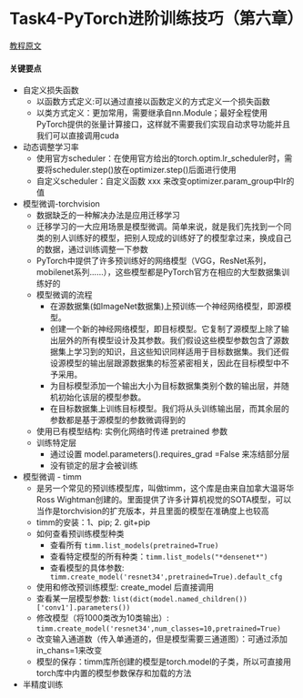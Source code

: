 # Task4-PyTorch进阶训练技巧（第六章）

[教程原文](https://datawhalechina.github.io/thorough-pytorch/%E7%AC%AC%E5%85%AD%E7%AB%A0/index.html)

#### 关键要点

* 自定义损失函数
  * 以函数方式定义:可以通过直接以函数定义的方式定义一个损失函数
  * 以类方式定义：更加常用，需要继承自nn.Module；最好全程使用PyTorch提供的张量计算接口，这样就不需要我们实现自动求导功能并且我们可以直接调用cuda
* 动态调整学习率
  * 使用官方scheduler：在使用官方给出的torch.optim.lr_scheduler时，需要将scheduler.step()放在optimizer.step()后面进行使用
  * 自定义scheduler：自定义函数 xxx 来改变optimizer.param_group中lr的值  
* 模型微调-torchvision
  * 数据缺乏的一种解决办法是应用迁移学习
  * 迁移学习的一大应用场景是模型微调。简单来说，就是我们先找到一个同类的别人训练好的模型，把别人现成的训练好了的模型拿过来，换成自己的数据，通过训练调整一下参数
  * PyTorch中提供了许多预训练好的网络模型（VGG，ResNet系列，mobilenet系列......），这些模型都是PyTorch官方在相应的大型数据集训练好的
  * 模型微调的流程
    * 在源数据集(如ImageNet数据集)上预训练一个神经网络模型，即源模型。
    * 创建一个新的神经网络模型，即目标模型。它复制了源模型上除了输出层外的所有模型设计及其参数。我们假设这些模型参数包含了源数据集上学习到的知识，且这些知识同样适用于目标数据集。我们还假设源模型的输出层跟源数据集的标签紧密相关，因此在目标模型中不予采用。
    * 为目标模型添加一个输出⼤小为⽬标数据集类别个数的输出层，并随机初始化该层的模型参数。
    * 在目标数据集上训练目标模型。我们将从头训练输出层，而其余层的参数都是基于源模型的参数微调得到的
  * 使用已有模型结构: 实例化网络时传递 pretrained 参数
  * 训练特定层
    * 通过设置 model.parameters().requires_grad =False 来冻结部分层
    * 没有锁定的层才会被训练
* 模型微调 - timm
  * 是另一个常见的预训练模型库，叫做timm，这个库是由来自加拿大温哥华Ross Wightman创建的。里面提供了许多计算机视觉的SOTA模型，可以当作是torchvision的扩充版本，并且里面的模型在准确度上也较高  
  * timm的安装：1、pip; 2. git+pip
  * 如何查看预训练模型种类
    * 查看所有 `timm.list_models(pretrained=True)`  
    * 查看特定模型的所有种类：`timm.list_models("*densenet*")`
    * 查看模型的具体参数: ` timm.create_model('resnet34',pretrained=True).default_cfg`
  * 使用和修改预训练模型: create_model 后直接调用
  * 查看某一层模型参数: `list(dict(model.named_children())['conv1'].parameters())`
  * 修改模型（将1000类改为10类输出）: `timm.create_model('resnet34',num_classes=10,pretrained=True)`
  * 改变输入通道数（传入单通道的，但是模型需要三通道图）：可通过添加in_chans=1来改变
  * 模型的保存：timm库所创建的模型是torch.model的子类，所以可直接用torch库中内置的模型参数保存和加载的方法
* 半精度训练
